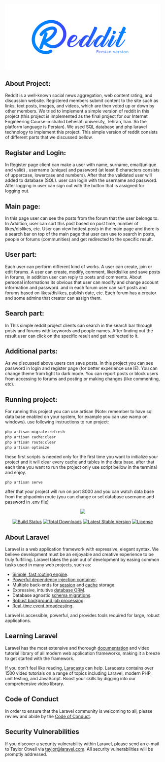 <p align="center"><img src="https://github.com/mrezaamini/Reddit/blob/main/redditGif.gif" width="600"></p>

## About Project:
Reddit is a well-known social news aggregation, web content rating, and discussion website. Registered members submit content to the site such as links, text posts, images, and videos, which are then voted up or down by other members. We tried to implement a simple version of reddit in this project (this project is implemented as the final project for our Internet Engineering Course in shahid beheshti university, Tehran, Iran. So the platform language is Persian). We used SQL database and php laravel technology to implement this project. This simple version of reddit consists of different parts that we discussed bellow. 

## Register and Login:
In Register page client can make a user with name, surname, email(unique and valid) , username (unique) and password (at least 8 characters consists of uppercase, lowercase and numbers). After that the validated user will added to database (SQL). user can login with the username and password. After logging in user can sign out with the button that is assigned for logging out.

## Main page: 
In this page user can see the posts from the forum that the user belongs to. In Addition, user can sort this post based on post time, number of likes/dislikes, etc. User can view hottest posts in the main page and there is a search bar on top of the main page that user can use to search in posts, people or forums (communities) and get redirected to the specific result.

## User part:
Each user can perform different kind of works. A user can create, join or edit forums. A user can create, modify, comment, like/dislike and save posts in forums, in addition user can reply to posts and comments. About personal informations its obvious that user can modify and change account information and password. and in each forum user can sort posts and forums based on likes/dislikes, publish date, etc. Each forum has a creator and some admins that creator can assign them.

## Search part:
In This simple reddit project clients can search in the search bar through posts and forums with keywords and people names. After finding out the result user can click on the specific result and get redirected to it.

## Additional parts:
As we discussed above users can save posts. In this project you can see password in login and register page (for better experience use IE). You can change theme from light to dark mode. You can report posts or block users from accessing to forums and posting or making changes (like commenting, etc).

## Running project:
For running this project you can use artisan (Note: remember to have sql data base enabled on your system, for example you can use wamp on windows).
use following instructions to run project:

`php artisan migrate:refresh` </br>
`php artisan cache:clear` </br>
`php artisan route:clear` </br>
`php artisan optimize` </br>

these first scripts is needed only for the first time you want to initialize your project and it will clear every cache and tables in the data base. after that each time you want to run the project only use script bellow in the terminal and enjoy.

`php artisan serve` </br> 

after that your project will run on port 8000 and you can watch data base from the phpadmin route (you can change or set database username and password in .env file)

<p align="center"><a href="https://laravel.com" target="_blank"><img src="https://raw.githubusercontent.com/laravel/art/master/logo-lockup/5%20SVG/2%20CMYK/1%20Full%20Color/laravel-logolockup-cmyk-red.svg" width="400"></a></p>

<p align="center">
<a href="https://travis-ci.org/laravel/framework"><img src="https://travis-ci.org/laravel/framework.svg" alt="Build Status"></a>
<a href="https://packagist.org/packages/laravel/framework"><img src="https://img.shields.io/packagist/dt/laravel/framework" alt="Total Downloads"></a>
<a href="https://packagist.org/packages/laravel/framework"><img src="https://img.shields.io/packagist/v/laravel/framework" alt="Latest Stable Version"></a>
<a href="https://packagist.org/packages/laravel/framework"><img src="https://img.shields.io/packagist/l/laravel/framework" alt="License"></a>
</p>

## About Laravel

Laravel is a web application framework with expressive, elegant syntax. We believe development must be an enjoyable and creative experience to be truly fulfilling. Laravel takes the pain out of development by easing common tasks used in many web projects, such as:

- [Simple, fast routing engine](https://laravel.com/docs/routing).
- [Powerful dependency injection container](https://laravel.com/docs/container).
- Multiple back-ends for [session](https://laravel.com/docs/session) and [cache](https://laravel.com/docs/cache) storage.
- Expressive, intuitive [database ORM](https://laravel.com/docs/eloquent).
- Database agnostic [schema migrations](https://laravel.com/docs/migrations).
- [Robust background job processing](https://laravel.com/docs/queues).
- [Real-time event broadcasting](https://laravel.com/docs/broadcasting).

Laravel is accessible, powerful, and provides tools required for large, robust applications.

## Learning Laravel

Laravel has the most extensive and thorough [documentation](https://laravel.com/docs) and video tutorial library of all modern web application frameworks, making it a breeze to get started with the framework.

If you don't feel like reading, [Laracasts](https://laracasts.com) can help. Laracasts contains over 1500 video tutorials on a range of topics including Laravel, modern PHP, unit testing, and JavaScript. Boost your skills by digging into our comprehensive video library.

## Code of Conduct

In order to ensure that the Laravel community is welcoming to all, please review and abide by the [Code of Conduct](https://laravel.com/docs/contributions#code-of-conduct).

## Security Vulnerabilities

If you discover a security vulnerability within Laravel, please send an e-mail to Taylor Otwell via [taylor@laravel.com](mailto:taylor@laravel.com). All security vulnerabilities will be promptly addressed.

